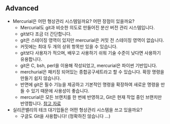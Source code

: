 ## Advanced
* Mercurial은 어떤 형상관리 시스템일까요? 어떤 장점이 있을까요?
  - Mercurial도 git과 비슷한 의도로 만들어진 분산 버전 관리 시스템입니다.
  - git보다 조금 더 간단합니다.
  - git은 스테이징 영역이 있지만 mercurial은 커밋 전 스테이징 영역이 없습니다.
  - 커밋에는 최대 두 개의 상위 항목만 있을 수 있습니다.
  - git보다 사용자가 적으며, 배우고 사용하기 쉬워 기술 수준이 낮다면 사용하기 유용합니다.
  - git은 C, bsh, perl을 이용해 작성되었고, mercurial은 파이썬 기반입니다.
  - merchurial은 패키징 되어있는 종합공구세트라고 할 수 있습니다. 확장 명령을 만들기 쉽지 않습니다.
  - 반면에 git은 필수 기능을 제공하고 기본적인 명령을 확장하여 새로운 명령을 만들 수 있기 때문에 사용성이 좋습니다.
  - mercurial은 모든 브랜치를 한 번에 반영하고, Git은 현재 작업 중인 브랜치만 반영합니다.
  [참고 자료](https://d2.naver.com/helloworld/1011 "참고 자료")
* 실리콘밸리의 테크 대기업들은 어떤 형상관리 시스템을 쓰고 있을까요?
  - 구글도 Git을 사용합니다! (정확하진 않습니다 ...)